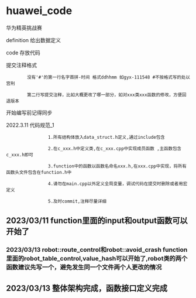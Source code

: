 # huawei_code
华为精英挑战赛

definition 给出数据定义

code 存放代码

提交注释格式 

            没有'#'的第一行名字首拼-时间 格式ddhhmm 如gyx-111548 #不按格式写的处以宫刑

            第二行写提交注释，比如大概更改了哪一部分，如对xxx类xxx函数的修改，方便回退版本

开始编写前记得同步

2022.3.11 代码规范_1 

                    1.所有结构体放入data_struct.h定义,通过include包含

                    2.在c_xxx.h中定义类,在c_xxx.cpp中实现成员函数 ,主函数包含c_xxx.h即可

                    3.function中的函数以函数名命名xxx.h,在xxx.cpp中实现，将所有函数头文件包含在function.h中

                    4.请勿在main.cpp以外定义全局变量，调试代码在提交时删除或者用宏定义

                    5.及时commit,注释尽量详细


## 2023/03/11 function里面的input和output函数可以开始了


### 2023/03/13 robot::route_control和robot::avoid_crash function里面的robot_table_control,value_hash可以开始了,robot类的两个函数建议先写一个，避免发生同一个文件两个人更改的情况


## 2023/03/13 整体架构完成，函数接口定义完成
